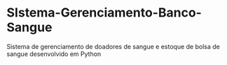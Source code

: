 # SIstema-Gerenciamento-Banco-Sangue
Sistema de gerenciamento de doadores de sangue e estoque de bolsa de sangue desenvolvido em Python
